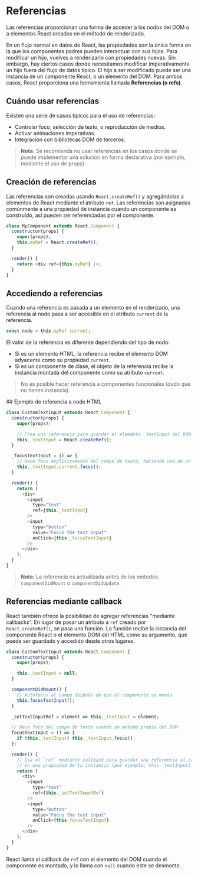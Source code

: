 # Referencias

Las referencias proporcionan una forma de acceder a los nodos del DOM o a elementos React creados en el método de renderizado.

En un flujo normal en datos de React, las propiedades son la única forma en la que los componentes padres pueden interactuar con sus hijos. Para modificar un hijo, vuelves a renderizarlo con propiedades nuevas. Sin embargo, hay ciertos casos donde necesitamos modificar imperativamente un hijo fuera del flujo de datos típico. El hijo a ser modificado puede ser una instancia de un componente React, o un elemento del DOM. Para ambos casos, React proporciona una herramienta llamada **Referencias (o refs)**.

## Cuándo usar referencias

Existen una serie de casos típicos para el uso de referencias:

- Controlar foco, selección de texto, o reproducción de medios.
- Activar animaciones imperativas.
- Integración con bibliotecas DOM de terceros.

> **Nota:** Se recomienda no usar referencias en los casos donde se puede implementar una solución en forma declarativa (por ejemplo, mediante el uso de props).

## Creación de referencias

Las referencias son creadas usando `React.createRef()` y agregándolas a elementos de React mediante el atributo `ref`. Las referencias son asignadas comúnmente a una propiedad de instancia cuando un componente es construido, así pueden ser referenciadas por el componente.

```javascript
class MyComponent extends React.Component {
  constructor(props) {
    super(props);
    this.myRef = React.createRef();
  }

  render() {
    return <div ref={this.myRef} />;
  }
}
```

## Accediendo a referencias

Cuando una referencia es pasada a un elemento en el renderizado, una referencia al nodo pasa a ser accesible en el atributo `current` de la referencia.

```javascript
const node = this.myRef.current;
```

El valor de la referencia es diferente dependiendo del tipo de nodo:

- Si es un elemento HTML, la referencia recibe el elemento DOM adyacente como su propiedad `current`.
- Si es un componente de clase, el objeto de la referencia recibe la instancia montada del componente como su atributo `current`.

> No es posible hacer referencia a componentes funcionales (dado que no tienen instancia).

## Ejemplo de referencia a node HTML

```javascript
class CustomTextInput extends React.Component {
  constructor(props) {
    super(props);

    // Crea una referencia para guardar el elemento _textInput del DOM
    this._textInput = React.createRef();
  }

  _focusTextInput = () => {
    // Hace foco explícitamente del campo de texto, haciendo uso de un API del DOM
    this._textInput.current.focus();
  }

  render() {
    return (
      <div>
        <input
          type="text"
          ref={this._textInput}
        />
        <input
          type="button"
          value="Focus the text input"
          onClick={this._focusTextInput}
        />
      </div>
    );
  }
}
```

> **Nota:** La referencia es actualizada antes de los métodos `componentDidMount` o `componentDidUpdate`.

## Referencias mediante callback

React también ofrece la posibilidad de agregar referencias "mediante callbacks”. En lugar de pasar un atributo a `ref` creado por `React.createRef()`, se pasa una función. La función recibe la instancia del componente React o el elemento DOM del HTML como su argumento, que puede ser guardado y accedido desde otros lugares.

```javascript
class CustomTextInput extends React.Component {
  constructor(props) {
    super(props);

    this._textInput = null;
  }

  componentDidMount() {
    // Autofocus al campo después de que el componente se monta
    this.focusTextInput();
  }

  _setTextInputRef = element => this._textInput = element;

  // Hace foco del campo de texto usando un método propio del DOM
  focusTextInput = () => {
    if (this._textInput) this._textInput.focus();
  };

  render() {
    // Usa el `ref` mediante callback para guardar una referencia al campo de texto del DOM
    // en una propiedad de la instancia (por ejemplo, this._textInput)
    return (
      <div>
        <input
          type="text"
          ref={this._setTextInputRef}
        />
        <input
          type="button"
          value="Focus the text input"
          onClick={this.focusTextInput}
        />
      </div>
    );
  }
}
```

React llama al callback de `ref` con el elemento del DOM cuando el componente es montado, y lo llama con `null` cuando este se desmonte.
